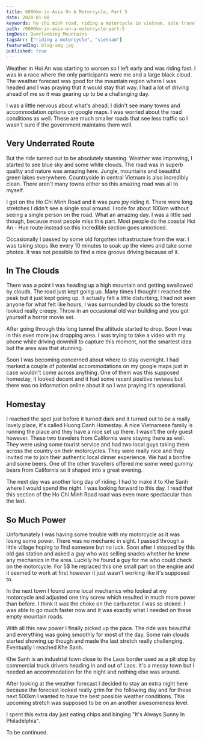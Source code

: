 ```yaml
---
title: 6000km in Asia On A Motorcycle, Part 5
date: 2020-01-08
keywords: ho chi minh road, riding a motorcycle in vietnam, solo travel, riding a motorbike in asia, honda win, riding honda win in vietnam,
path: /6000km-in-asia-on-a-motorcycle-part-5
imgDesc: Overlooking Mountains
tagsArr: ["riding a motorcycle", "vietnam"]
featuredImg: blog-img.jpg
published: true
---
```


Weather in Hoi An was starting to worsen so I left early and was riding fast. I was in a race where the only participants were me and a large black cloud. The weather forecast was good for the mountain region where I was headed and I was praying that it would stay that way. I had a lot of driving ahead of me so it was gearing up to be a challenging day.

I was a little nervous about what's ahead. I didn't see many towns and accommodation options on google maps. I was worried about the road conditions as well. These are much smaller roads that see less traffic so I wasn't sure if the government maintains them well.

## Very Underrated Route

But the ride turned out to be absolutely stunning. Weather was improving, I started to see blue sky and some white clouds. The road was in superb quality and nature was amazing here. Jungle, mountains and beautiful green lakes everywhere. Countryside in central Vietnam is also incredibly clean. There aren't many towns either so this amazing road was all to myself.

I got on the Ho Chi Minh Road and it was pure joy riding it. There were long stretches I didn't see a single soul around. I rode for about 100km without seeing a single person on the road. What an amazing day. I was a little sad though, because most people miss this part. Most people do the coastal Hoi An - Hue route instead so this incredible section goes unnoticed.

Occasionally I passed by some old forgotten infrastructure from the war. I was taking stops like every 10 minutes to soak up the views and take some photos. It was not possible to find a nice groove driving because of it.

## In The Clouds

There was a point I was heading up a high mountain and getting swallowed by clouds. The road just kept going up. Many times I thought I reached the peak but it just kept going up. It actually felt a little disturbing, I had not seen anyone for what felt like hours, I was surrounded by clouds so the forests looked really creepy. Throw in an occasional old war building and you got yourself a horror movie set.

After going through this long tunnel the altitude started to drop. Soon I was in this even more jaw dropping area. I was trying to take a video with my phone while driving downhill to capture this moment, not the smartest idea but the area was that stunning.

Soon I was becoming concerned about where to stay overnight. I had marked a couple of potential accommodations on my google maps just in case wouldn't come across anything. One of them was this supposed homestay, it looked decent and it had some recent positive reviews but there was no information online about it so I was praying it's operational.

## Homestay

I reached the spot just before it turned dark and it turned out to be a really lovely place, it's called Huong Danh Homestay. A nice Vietnamese family is running the place and they have a nice set up there. I wasn't the only guest however. These two travelers from California were staying there as well. They were using some tourist service and had two local guys taking them across the country on their motorcycles. They were really nice and they invited me to join their authentic local dinner experience. We had a bonfire and some beers. One of the other travellers offered me some weed gummy bears from California so it shaped into a great evening.

The next day was another long day of riding. I had to make it to Khe Sanh where I would spend the night. I was looking forward to this day. I read that this section of the Ho Chi Minh Road road was even more spectacular than the last.

## So Much Power

Unfortunately I was having some trouble with my motorcycle as it was losing some power. There was no mechanic in sight. I passed through a little village hoping to find someone but no luck. Soon after I stopped by this old gas station and asked a guy who was selling snacks whether he knew any mechanics in the area. Luckily he found a guy for me who could check on the motorcycle. For 5\$ he replaced this one small part on the engine and it seemed to work at first however it just wasn't working like it's supposed to.

In the next town I found some local mechanics who looked at my motorcycle and adjusted one tiny screw which resulted in much more power than before. I think it was the choke on the carburetor. I was so stoked. I was able to go much faster now and it was exactly what I needed on these empty mountain roads.

With all this new power I finally picked up the pace. The ride was beautiful and everything was going smoothly for most of the day. Some rain clouds started showing up though and made the last stretch really challenging. Eventually I reached Khe Sanh.

Khe Sanh is an industrial town close to the Laos border used as a pit stop by commercial truck drivers heading in and out of Laos. It's a messy town but I needed an accommodation for the night and nothing else was around.

After looking at the weather forecast I decided to stay an extra night here because the forecast looked really grim for the following day and for these next 500km I wanted to have the best possible weather conditions. This upcoming stretch was supposed to be on an another awesomeness level.

I spent this extra day just eating chips and binging "It's Always Sunny In Philadelphia".

To be continued.
